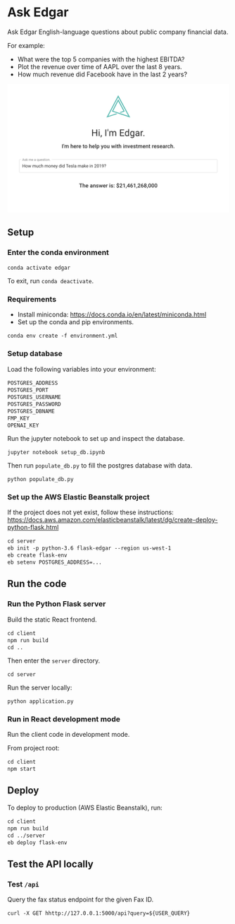 # Ask Edgar

Ask Edgar English-language questions about public company financial data.

For example:
- What were the top 5 companies with the highest EBITDA?
- Plot the revenue over time of AAPL over the last 8 years.
- How much revenue did Facebook have in the last 2 years?

![screenshot](https://github.com/asta-li/edgar/blob/main/screenshot1.png?raw=true)

## Setup

### Enter the conda environment
```
conda activate edgar
```
To exit, run `conda deactivate`.

### Requirements
- Install miniconda: https://docs.conda.io/en/latest/miniconda.html
- Set up the conda and pip environments.
```
conda env create -f environment.yml
```

### Setup database
Load the following variables into your environment:
```
POSTGRES_ADDRESS
POSTGRES_PORT
POSTGRES_USERNAME
POSTGRES_PASSWORD
POSTGRES_DBNAME
FMP_KEY
OPENAI_KEY
```
Run the jupyter notebook to set up and inspect the database.
```
jupyter notebook setup_db.ipynb
```
Then run `populate_db.py` to fill the postgres database with data.
```
python populate_db.py
```

### Set up the AWS Elastic Beanstalk project
If the project does not yet exist, follow these instructions:
https://docs.aws.amazon.com/elasticbeanstalk/latest/dg/create-deploy-python-flask.html
```
cd server
eb init -p python-3.6 flask-edgar --region us-west-1
eb create flask-env
eb setenv POSTGRES_ADDRESS=...
```

## Run the code

### Run the Python Flask server
Build the static React frontend.
```
cd client
npm run build
cd ..
```
Then enter the `server` directory.
```
cd server
```
Run the server locally:
```
python application.py
```

### Run in React development mode
Run the client code in development mode.

From project root:
```
cd client
npm start
```

## Deploy

To deploy to production (AWS Elastic Beanstalk), run:
```
cd client
npm run build
cd ../server
eb deploy flask-env
```

## Test the API locally

### Test `/api`

Query the fax status endpoint for the given Fax ID.
```
curl -X GET hhttp://127.0.0.1:5000/api?query=${USER_QUERY}
```